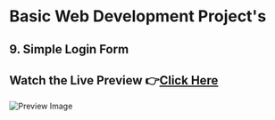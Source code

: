 # Basic Web Development Project's

## 9. Simple Login Form

## Watch the Live Preview 👉[Click Here]()
![Preview Image]()

